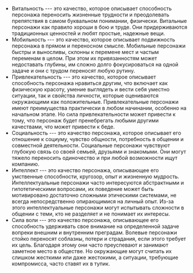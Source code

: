 
* Витальность --- это качество, которое описывает способность персонажа переносить жизненные трудности и преодолевать препятствия в самом буквальном понимании, физически. Витальные персонажи как правило хороши в бою и труде. Они придерживаются традиционных ценностей и любят простые, надежные вещи.
* Мобильность --- это качество, которое описывает подвижность персонажа в прямом и переносном смысле. Мобильные персонажи быстры и выносливы, склонны к перемене мест и частым переменам в целом. При этом их привязанностям может недоставать глубины, им сложно долго фокусироваться на одной задаче и они с трудом переносят любую рутину.
* Привлекательность --- это качество, которое описывает способность персонажа нравиться другим, что включает как физическую красоту, умение выглядеть и вести себя уместно ситуации, так и свойства личности, которые оцениваются окружающими как положительные. Привлекательные персонажи имеют преимущества практически в любом начинании, особенно на начальном этапе. Но сила привлекательности может привести к тому, что персонаж будет пренебрегать любыми другими качествами, что может привести к беде.
* Социальность --- это качество персонажа, которое описывает его отношение к социуму, чувство общности, потребность в общении и совместной деятельности. Социальные персонажи чувствуют глубокую связь со своей семьей, друзьями и знакомыми. Они могут тяжело переносить одиночество и при любой возможности ищут компанию.
* Интеллект --- это качество персонажа, описывающее его умственные способности, кругозор, опыт и жизненную мудрость. Интеллектуальные персонажи часто интересуются абстрактными и гипотетическими вопросами, их поведение может быть мотивировано достаточно сложными этическими системами, не всегда непосредственно опирающимися на личный опыт. Из-за этого интеллектуальные персонажи могут испытывать сложности в общении с теми, кто не разделяет и не понимает их интересы.
* Сила воли --- это качество персонажа, описывающее его способность удерживать свое внимание на определенной задаче вопреки внешним и внутренним преградам. Волевые персонажи стойко переносят соблазны, потери и страдания, если этого требует их цель. Благодаря этому они часто преуспевают и занимают заметное место в обществе. Но окружающие могут считать их слишком жесткими или даже жестокими, а ситуации, требующие компромисса, часто ставят их в тупик.